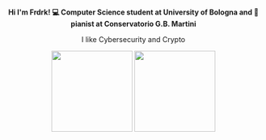 <p align="center"><b>Hi I'm Frdrk! 💻 Computer Science student at University of Bologna and 🎹 pianist at Conservatorio G.B. Martini</b></p>
<p align="center">I like Cybersecurity and Crypto</p>

<p align="center" href="https://github.com/federicoaugelli/github-readme-stats">
  <img height=160 src="https://github-readme-stats.vercel.app/api?username=federicoaugelli&theme=tokyonight&show_icons=false&hide_rank=true" />
  <img height=160 src="https://github-readme-stats.vercel.app/api/top-langs/?username=federicoaugelli&langs_count=8&theme=tokyonight&hide_progress=true" />
</p>

